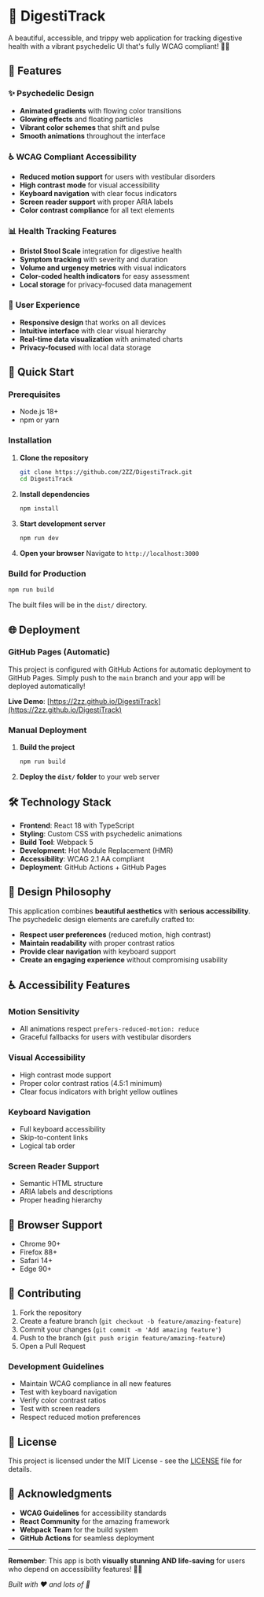 # 🌈 DigestiTrack

A beautiful, accessible, and trippy web application for tracking digestive health with a vibrant psychedelic UI that's fully WCAG compliant! 🚀✨

## 🎨 Features

### ✨ **Psychedelic Design**

- **Animated gradients** with flowing color transitions
- **Glowing effects** and floating particles
- **Vibrant color schemes** that shift and pulse
- **Smooth animations** throughout the interface

### ♿ **WCAG Compliant Accessibility**

- **Reduced motion support** for users with vestibular disorders
- **High contrast mode** for visual accessibility
- **Keyboard navigation** with clear focus indicators
- **Screen reader support** with proper ARIA labels
- **Color contrast compliance** for all text elements

### 📊 **Health Tracking Features**

- **Bristol Stool Scale** integration for digestive health
- **Symptom tracking** with severity and duration
- **Volume and urgency metrics** with visual indicators
- **Color-coded health indicators** for easy assessment
- **Local storage** for privacy-focused data management

### 🎯 **User Experience**

- **Responsive design** that works on all devices
- **Intuitive interface** with clear visual hierarchy
- **Real-time data visualization** with animated charts
- **Privacy-focused** with local data storage

## 🚀 Quick Start

### Prerequisites

- Node.js 18+
- npm or yarn

### Installation

1. **Clone the repository**

   ```bash
   git clone https://github.com/2ZZ/DigestiTrack.git
   cd DigestiTrack
   ```

2. **Install dependencies**

   ```bash
   npm install
   ```

3. **Start development server**

   ```bash
   npm run dev
   ```

4. **Open your browser**
   Navigate to `http://localhost:3000`

### Build for Production

```bash
npm run build
```

The built files will be in the `dist/` directory.

## 🌐 Deployment

### GitHub Pages (Automatic)

This project is configured with GitHub Actions for automatic deployment to GitHub Pages. Simply push to the `main` branch and your app will be deployed automatically!

**Live Demo**: [https://2zz.github.io/DigestiTrack](https://2zz.github.io/DigestiTrack)

### Manual Deployment

1. **Build the project**

   ```bash
   npm run build
   ```

2. **Deploy the `dist/` folder** to your web server

## 🛠️ Technology Stack

- **Frontend**: React 18 with TypeScript
- **Styling**: Custom CSS with psychedelic animations
- **Build Tool**: Webpack 5
- **Development**: Hot Module Replacement (HMR)
- **Accessibility**: WCAG 2.1 AA compliant
- **Deployment**: GitHub Actions + GitHub Pages

## 🎨 Design Philosophy

This application combines **beautiful aesthetics** with **serious accessibility**. The psychedelic design elements are carefully crafted to:

- **Respect user preferences** (reduced motion, high contrast)
- **Maintain readability** with proper contrast ratios
- **Provide clear navigation** with keyboard support
- **Create an engaging experience** without compromising usability

## ♿ Accessibility Features

### Motion Sensitivity

- All animations respect `prefers-reduced-motion: reduce`
- Graceful fallbacks for users with vestibular disorders

### Visual Accessibility

- High contrast mode support
- Proper color contrast ratios (4.5:1 minimum)
- Clear focus indicators with bright yellow outlines

### Keyboard Navigation

- Full keyboard accessibility
- Skip-to-content links
- Logical tab order

### Screen Reader Support

- Semantic HTML structure
- ARIA labels and descriptions
- Proper heading hierarchy

## 📱 Browser Support

- Chrome 90+
- Firefox 88+
- Safari 14+
- Edge 90+

## 🤝 Contributing

1. Fork the repository
2. Create a feature branch (`git checkout -b feature/amazing-feature`)
3. Commit your changes (`git commit -m 'Add amazing feature'`)
4. Push to the branch (`git push origin feature/amazing-feature`)
5. Open a Pull Request

### Development Guidelines

- Maintain WCAG compliance in all new features
- Test with keyboard navigation
- Verify color contrast ratios
- Test with screen readers
- Respect reduced motion preferences

## 📄 License

This project is licensed under the MIT License - see the [LICENSE](LICENSE) file for details.

## 🙏 Acknowledgments

- **WCAG Guidelines** for accessibility standards
- **React Community** for the amazing framework
- **Webpack Team** for the build system
- **GitHub Actions** for seamless deployment

---

**Remember**: This app is both **visually stunning AND life-saving** for users who depend on accessibility features! 🌈✨

_Built with ❤️ and lots of 🌈_
